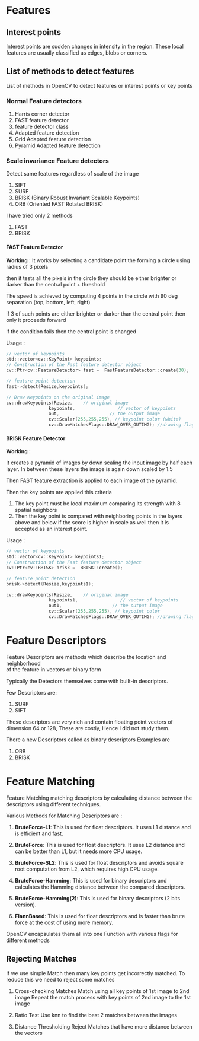 # Features 

## Interest points 
Interest points are sudden changes in intensity in the region.
These local features are usually classified as edges, blobs or corners. 

## List of methods to detect features 
List of methods in OpenCV to detect features or interest points or key points

### Normal Feature detectors  
1. Harris corner detector 
2. FAST feature detector 
3. feature detector class 
4. Adapted feature detection 
5. Grid Adapted feature detection 
6. Pyramid Adapted feature detection 


### Scale invariance Feature detectors 
Detect same features regardless of scale of the image 

1. SIFT 
2. SURF 
3. BRISK (Binary Robust Invariant Scalable Keypoints) 
4. ORB (Oriented FAST Rotated BRISK) 

I have tried only 2 methods 
1. FAST 
2. BRISK 

#### FAST Feature Detector 
**Working** : 
It works by selecting a candidate point the forming a circle using radius of 3 pixels 

then it tests all the pixels in the circle they should be either brighter or darker than the central point + threshold   

The speed is achieved by computing 4 points in the 
circle with 90 deg separation (top, bottom, left, right)

if 3 of such points are either brighter or darker 
than the central point then only it proceeds forward

if the condition fails then the central point is changed 

Usage : 
```c
// vector of keypoints 
std::vector<cv::KeyPoint> keypoints;
// Construction of the Fast feature detector object  
cv::Ptr<cv::FeatureDetector> fast =  FastFeatureDetector::create(30);  

// feature point detection  
fast->detect(Resize,keypoints);

// Draw Keypoints on the original image 
cv::drawKeypoints(Resize,    // original image 
                keypoints,                // vector of keypoints 
                out,                   // the output image 
                cv::Scalar(255,255,255), // keypoint color (white)
                cv::DrawMatchesFlags::DRAW_OVER_OUTIMG); //drawing flag 

```

#### BRISK Feature Detector 
**Working** : 


It creates a pyramid of images by down scaling 
the input image by half each layer.
In between these layers the image is again down 
scaled by 1.5 

Then FAST feature extraction is applied to each image
of the pyramid.

Then the key points are applied this criteria 
1. The key point must be local maximum comparing its strength 
with 8 spatial neighbors 
2. Then the key point is compared with neighboring 
points in the layers above and below 
if the score is higher in scale as well then it is accepted 
as an interest point.

Usage : 
```c
// vector of keypoints 
std::vector<cv::KeyPoint> keypoints1;
// Construction of the Fast feature detector object  
cv::Ptr<cv::BRISK> brisk =  BRISK::create();  

// feature point detection  
brisk->detect(Resize,keypoints1);

cv::drawKeypoints(Resize,    // original image 
                keypoints1,                // vector of keypoints 
                out1,                   // the output image 
                cv::Scalar(255,255,255), // keypoint color 
                cv::DrawMatchesFlags::DRAW_OVER_OUTIMG); //drawing flag 

```


# Feature Descriptors

Feature Descriptors are methods which describe the location and neighborhood  
of the feature in vectors or binary form 

Typically the Detectors themselves come with built-in descriptors.

Few Descriptors are: 

1. SURF 
2. SIFT 

These descriptors are very rich and contain floating point vectors of dimension 64 or 128, These are costly, Hence I did not study them.

There a new Descriptors called as binary descriptors 
Examples are 
1. ORB 
2. BRISK 


# Feature Matching 

Feature Matching matching descriptors by calculating distance between the 
descriptors using different techniques. 

Various Methods for Matching Descriptors are :

1. **BruteForce-L1**: This is used for float descriptors. It uses L1 distance and is efficient and fast.

2. **BruteForce**: This is used for float descriptors. It uses L2 distance and can be better than L1, but it needs more CPU usage.

3. **BruteForce-SL2**: This is used for float descriptors and avoids square root computation from L2, which requires high CPU usage.

4. **BruteForce-Hamming**: This is used for binary descriptors and calculates the Hamming distance between the compared descriptors.

5. **BruteForce-Hamming(2)**: This is used for binary descriptors (2 bits version).

6. **FlannBased**: This is used for float descriptors and is faster than brute force at the cost of using more memory.

OpenCV encapsulates them all into one Function with various flags for 
different methods



## Rejecting Matches 
If we use simple Match then many key points get incorrectly matched.
To reduce this we need to reject some matches

1. Cross-checking Matches 
Match using all key points of 1st image to 2nd image 
Repeat the match process with key points of 2nd image to the 1st image 

2. Ratio Test 
Use knn to find the best 2 matches between the images 

3. Distance Thresholding 
Reject Matches that have more distance between the vectors 


